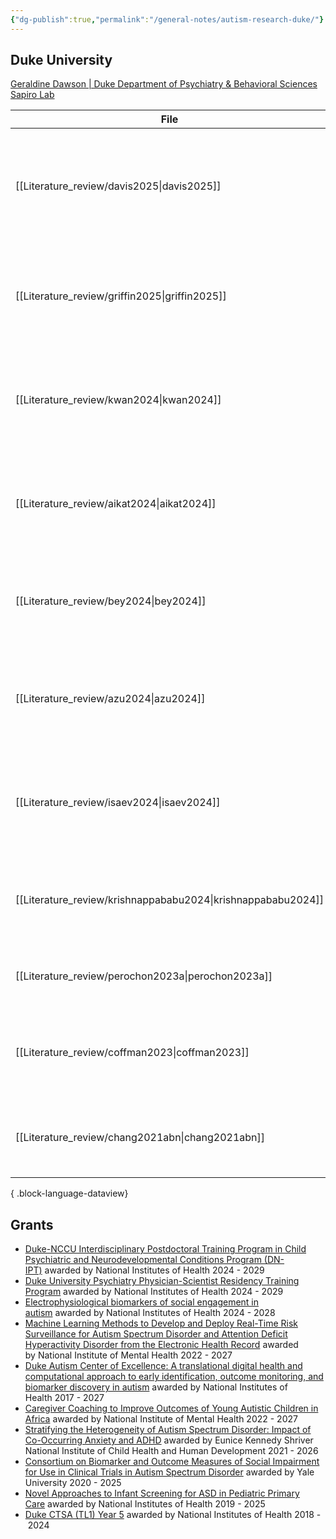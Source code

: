 ```yaml
---
{"dg-publish":true,"permalink":"/general-notes/autism-research-duke/"}
---
```



## Duke University

[Geraldine Dawson | Duke Department of Psychiatry & Behavioral Sciences](https://psychiatry.duke.edu/profile/geraldine-dawson)
[Sapiro Lab](https://sapirolab.pratt.duke.edu/)


| File                                                            | title                                                                                                                                 | published | journal                                                       | Paper_type      | DOI                                                                                                 |
| --------------------------------------------------------------- | ------------------------------------------------------------------------------------------------------------------------------------- | --------- | ------------------------------------------------------------- | --------------- | --------------------------------------------------------------------------------------------------- |
| [[Literature_review/davis2025\|davis2025]]                   | Behavioral characteristics of toddlers later identified with an autism diagnosis, ADHD symptoms, or combined autism and ADHD symptoms | 2025      | Journal of Child Psychology and Psychiatry                    | journalArticle  | <ul><li>https://www.doi.org/10.1111/jcpp.14050</li><li>10.1111/jcpp.14050</li></ul>                 |
| [[Literature_review/griffin2025\|griffin2025]]               | Spatiotemporal Eye Movement Dynamics Reveal Altered Face Prioritization in Early Visual Processing Among Autistic Children            | 2025      | Biological Psychiatry Cognitive Neuroscience and Neuroimaging | journalArticle  | <ul><li>https://www.doi.org/10.1016/j.bpsc.2024.08.017</li><li>10.1016/j.bpsc.2024.08.017</li></ul> |
| [[Literature_review/kwan2024\|kwan2024]]                     | Constrained Multivariate Functional Principal Components Analysis for Novel Outcomes in Eye-Tracking Experiments                      | 2024      | Statistics in Biosciences                                     | journalArticle  | <ul><li>https://www.doi.org/10.1007/s12561-023-09399-1</li><li>10.1007/s12561-023-09399-1</li></ul> |
| [[Literature_review/aikat2024\|aikat2024]]                   | Digital Phenotyping based on a Mobile App Identifies Distinct and Overlapping Features in Children Diagnosed with Autism versus ADHD  | 2024      | \-                                                            | conferencePaper | <ul><li>https://www.doi.org/10.1145/3672539.3686323</li><li>10.1145/3672539.3686323</li></ul>       |
| [[Literature_review/bey2024\|bey2024]]                       | Automated Video Tracking of Autistic Children’s Movement During Caregiver-Child Interaction An Exploratory Study                      | 2024      | Journal of Autism and Developmental Disorders                 | journalArticle  | <ul><li>https://www.doi.org/10.1007/s10803-023-06107-2</li><li>10.1007/s10803-023-06107-2</li></ul> |
| [[Literature_review/azu2024\|azu2024]]                       | Clinician–caregiver informant discrepancy is associated with sex, diagnosis age, and intervention use among autistic children         | 2024      | Autism                                                        | journalArticle  | <ul><li>https://www.doi.org/10.1177/13623613241279999</li><li>10.1177/13623613241279999</li></ul>   |
| [[Literature_review/isaev2024\|isaev2024]]                   | Computer Vision Analysis of Caregiver–Child Interactions in Children with Neurodevelopmental Disorders A Preliminary Report           | 2024      | Journal of Autism and Developmental Disorders                 | journalArticle  | <ul><li>https://www.doi.org/10.1007/s10803-023-05973-0</li><li>10.1007/s10803-023-05973-0</li></ul> |
| [[Literature_review/krishnappababu2024\|krishnappababu2024]] | Large-scale Validation of a Scalable and Portable Behavioral Digital Screening Tool for Autism at Home                                | 2024      | \-                                                            | conferencePaper | <ul><li>https://www.doi.org/10.1145/3613905.3650995</li><li>10.1145/3613905.3650995</li></ul>       |
| [[Literature_review/perochon2023a\|perochon2023a]]           | Early detection of autism using digital behavioral phenotyping                                                                        | 2023      | Nature Medicine                                               | journalArticle  | <ul><li>https://www.doi.org/10.1038/s41591-023-02574-3</li><li>10.1038/s41591-023-02574-3</li></ul> |
| [[Literature_review/coffman2023\|coffman2023]]               | Relationship between quantitative digital behavioral features and clinical profiles in young autistic children                        | 2023      | Autism Research                                               | journalArticle  | <ul><li>https://www.doi.org/10.1002/aur.2955</li><li>10.1002/aur.2955</li></ul>                     |
| [[Literature_review/chang2021abn\|chang2021abn]]             | Computational Methods to Measure Patterns of Gaze in Toddlers With Autism Spectrum Disorder                                           | 2021      | JAMA Pediatrics                                               | \-              | https://www.doi.org/10.1001/jamapediatrics.2021.0530                                                |

{ .block-language-dataview}



## Grants

- [Duke-NCCU Interdisciplinary Postdoctoral Training Program in Child Psychiatric and Neurodevelopmental Conditions Program (DN-IPT)](https://scholars.duke.edu/individual/gra282152) awarded by National Institutes of Health 2024 - 2029
- [Duke University Psychiatry Physician-Scientist Residency Training Program](https://scholars.duke.edu/individual/gra282151) awarded by National Institutes of Health 2024 - 2029
- [Electrophysiological biomarkers of social engagement in autism](https://scholars.duke.edu/individual/gra287798) awarded by National Institutes of Health 2024 - 2028
- [Machine Learning Methods to Develop and Deploy Real-Time Risk Surveillance for Autism Spectrum Disorder and Attention Deficit Hyperactivity Disorder from the Electronic Health Record](https://scholars.duke.edu/individual/gra293697) awarded by National Institute of Mental Health 2022 - 2027
- [Duke Autism Center of Excellence: A translational digital health and computational approach to early identification, outcome monitoring, and biomarker discovery in autism](https://scholars.duke.edu/individual/gra292391) awarded by National Institutes of Health 2017 - 2027
- [Caregiver Coaching to Improve Outcomes of Young Autistic Children in Africa](https://scholars.duke.edu/individual/gra291948) awarded by National Institute of Mental Health 2022 - 2027
- [Stratifying the Heterogeneity of Autism Spectrum Disorder: Impact of Co-Occurring Anxiety and ADHD](https://scholars.duke.edu/individual/gra291951) awarded by Eunice Kennedy Shriver National Institute of Child Health and Human Development 2021 - 2026
- [Consortium on Biomarker and Outcome Measures of Social Impairment for Use in Clinical Trials in Autism Spectrum Disorder](https://scholars.duke.edu/individual/gra292029) awarded by Yale University 2020 - 2025
- [Novel Approaches to Infant Screening for ASD in Pediatric Primary Care](https://scholars.duke.edu/individual/gra283301) awarded by National Institutes of Health 2019 - 2025
- [Duke CTSA (TL1) Year 5](https://scholars.duke.edu/individual/gra272153) awarded by National Institutes of Health 2018 - 2024